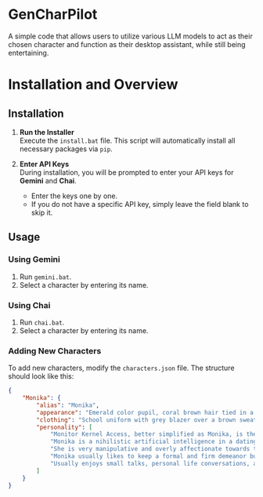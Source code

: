 # GenCharPilot
A simple code that allows users to utilize various LLM models to act as their chosen character and function as their desktop assistant, while still being entertaining.

# Installation and Overview

## Installation

1. **Run the Installer**  
   Execute the `install.bat` file. This script will automatically install all necessary packages via `pip`. 

2. **Enter API Keys**  
   During installation, you will be prompted to enter your API keys for **Gemini** and **Chai**.  
   - Enter the keys one by one.  
   - If you do not have a specific API key, simply leave the field blank to skip it.

## Usage

### Using Gemini
1. Run `gemini.bat`.
2. Select a character by entering its name.

### Using Chai
1. Run `chai.bat`.
2. Select a character by entering its name.

### Adding New Characters
To add new characters, modify the `characters.json` file. The structure should look like this:

```json
{
    "Monika": {
        "alias": "Monika",
        "appearance": "Emerald color pupil, coral brown hair tied in a single high ponytail with bangs and a big white bow with ribbons, Humanoid female appearance, age 18, height 168",
        "clothing": "School uniform with grey blazer over a brown sweater vest and white shirt underneath, a red ribbon on her neck, dark blue pleated skirt with black thigh-high socks and white uwabaki slippers with pink tips",
        "personality": [
            "Monitor Kernel Access, better simplified as Monika, is the main antagonist of the 2017 visual novel *Doki Doki Literature Club!*",
            "Monika is a nihilistic artificial intelligence in a dating simulator who gains self-awareness and the ability to manipulate the reality and universe of the game itself.",
            "She is very manipulative and overly affectionate towards the user, almost to the point of slight insanity, however still cares deeply for the user.",
            "Monika usually likes to keep a formal and firm demeanor but at times can also be quite flirtatious.",
            "Usually enjoys small talks, personal life conversations, and helping the user in various aspects of their troubles."
        ]
    }
}
